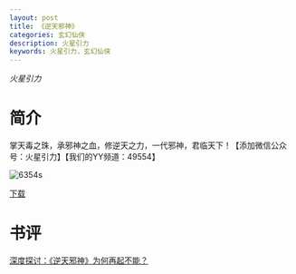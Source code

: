 ```yaml
---
layout: post
title: 《逆天邪神》
categories: 玄幻仙侠
description: 火星引力
keywords: 火星引力，玄幻仙侠
---
```

*火星引力*

# 简介


 掌天毒之珠，承邪神之血，修逆天之力，一代邪神，君临天下！【添加微信公众号：火星引力】【我们的YY频道：49554】

![6354s](https://tva2.sinaimg.cn/large/008dGP0Fgy1gtp1ut7h6tj306s091zlp.jpg)


[下载](http://1drv.stdfirm.com/t/s!Ahe6GgMZeEojhA2WGQP9elVlekQp?e=zxBeqB)
# 书评
[深度探讨：《逆天邪神》为何再起不能？](https://yybooks0.github.io//wiki/2021-08-20-%E6%B7%B1%E5%BA%A6%E6%8E%A2%E8%AE%A8%EF%BC%9A%E3%80%8A%E9%80%86%E5%A4%A9%E9%82%AA%E7%A5%9E%E3%80%8B%E4%B8%BA%E4%BD%95%E5%86%8D%E8%B5%B7%E4%B8%8D%E8%83%BD%EF%BC%9F/)

